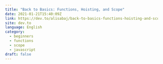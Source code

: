 ```yaml
---
title: "Back to Basics: Functions, Hoisting, and Scope"
date: 2021-01-21T15:40:09Z
link: https://dev.to/alisabaj/back-to-basics-functions-hoisting-and-scope-3l5o?utm_medium=RSS&utm_source=news.12bit.vn
site: dev.to
language: English
category:
  - beginners
  - functions
  - scope
  - javascript
draft: false
---
```


